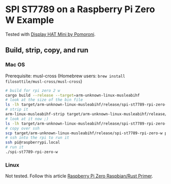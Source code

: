 # SPI ST7789 on a Raspberry Pi Zero W Example

Tested with [Display HAT Mini by Pomoroni](https://shop.pimoroni.com/products/display-hat-mini?variant=39496084717651).

## Build, strip, copy, and run

### Mac OS

Prerequisite: musl-cross (Homebrew users: `brew install filosottile/musl-cross/musl-cross`)

```bash
# build for rpi zero 2 w
cargo build --release --target=arm-unknown-linux-musleabihf
# look at the size of the bin file
ls -lh target/arm-unknown-linux-musleabihf/release/spi-st7789-rpi-zero-w
# strip it
arm-linux-musleabihf-strip target/arm-unknown-linux-musleabihf/release/spi-st7789-rpi-zero-w
# look at it now ;)
ls -lh target/arm-unknown-linux-musleabihf/release/spi-st7789-rpi-zero-w
# copy over ssh
scp target/arm-unknown-linux-musleabihf/release/spi-st7789-rpi-zero-w pi@raspberrypi.local:~/
# ssh into the rpi to run it
ssh pi@raspberrypi.local
# run it
./spi-st7789-rpi-zero-w
```

### Linux

Not tested. Follow this article [Raspberry Pi Zero Raspbian/Rust Primer](https://dev.to/jeikabu/raspberry-pi-zero-raspbian-rust-primer-3aj6).
